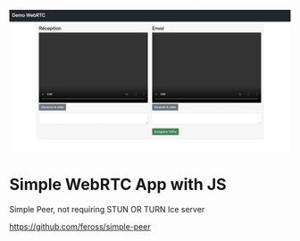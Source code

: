 ![Screenshot](screen.png)

# Simple WebRTC App with JS

Simple Peer, not requiring STUN OR TURN Ice server

https://github.com/feross/simple-peer
